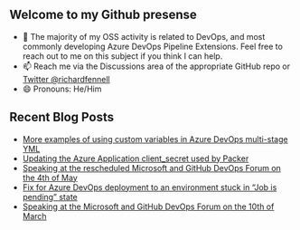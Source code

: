 ## Welcome to my Github presense

- 💬 The majority of my OSS activity is related to DevOps, and most commonly developing Azure DevOps Pipeline Extensions. Feel free to reach out to me on this subject if you think I can help.
- 📫 Reach me via the Discussions area of the appropriate GitHub repo or [Twitter @richardfennell](https://twitter.com/richardfennell)
- 😄 Pronouns: He/Him

## Recent Blog Posts
<!-- BLOG-POST-LIST:START -->
- [More examples of using custom variables in Azure DevOps multi-stage YML](https://blogs.blackmarble.co.uk/rfennell/2022/05/05/more-examples-of-using-custom-variables-in-azure-devops-multi-stage-yml/)
- [Updating the Azure Application client_secret used by Packer](https://blogs.blackmarble.co.uk/rfennell/2022/05/03/updating-the-azure-application-client_secret-used-by-packer/)
- [Speaking at the rescheduled Microsoft and GitHub DevOps Forum on the 4th of May](https://blogs.blackmarble.co.uk/rfennell/2022/04/07/speaking-at-the-rescheduled-microsoft-and-github-devops-forum-on-the-4th-of-may/)
- [Fix for Azure DevOps deployment to an environment stuck in “Job is pending” state](https://blogs.blackmarble.co.uk/rfennell/2022/04/07/fixe-for-azure-devops-deployment-to-an-environment-stuck-in-job-is-pending-state/)
- [Speaking at the Microsoft and GitHub DevOps Forum on the 10th of March](https://blogs.blackmarble.co.uk/rfennell/2022/03/03/speaking-at-the-microsoft-and-github-devops-forum-on-the-10th-of-march/)
<!-- BLOG-POST-LIST:END -->


<!--
**rfennell/rfennell** is a ✨ _special_ ✨ repository because its `README.md` (this file) appears on your GitHub profile.

Here are some ideas to get you started:

- 🔭 I’m currently working on ...
- 🌱 I’m currently learning ...
- 👯 I’m looking to collaborate on ...
- 🤔 I’m looking for help with ...
- 💬 Ask me about ...
- 📫 How to reach me: ...
- 😄 Pronouns: ...
- ⚡ Fun fact: ...
-->

